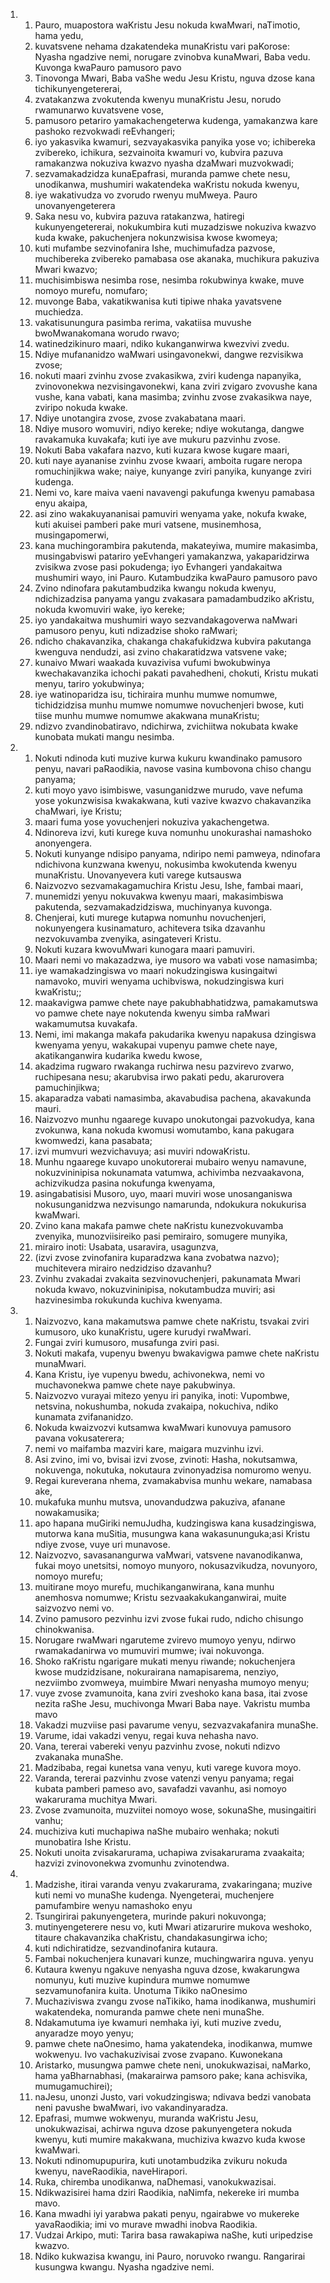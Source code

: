 <ol>
  <li>
    <ol>
      <li>Pauro, muapostora waKristu Jesu nokuda kwaMwari, naTimotio, hama yedu,</li>
      <li>kuvatsvene nehama dzakatendeka munaKristu vari paKorose: Nyasha ngadzive nemi, norugare zvinobva kunaMwari, Baba vedu. Kuvonga kwaPauro pamusoro pavo</li>
      <li>Tinovonga Mwari, Baba vaShe wedu Jesu Kristu, nguva dzose kana tichikunyengetererai,</li>
      <li>zvatakanzwa zvokutenda kwenyu munaKristu Jesu, norudo rwamunarwo kuvatsvene vose,</li>
      <li>pamusoro petariro yamakachengeterwa kudenga, yamakanzwa kare pashoko rezvokwadi reEvhangeri;</li>
      <li>iyo yakasvika kwamuri, sezvayakasvika panyika yose vo; ichibereka zvibereko, ichikura, sezvainoita kwamuri vo, kubvira pazuva ramakanzwa nokuziva kwazvo nyasha dzaMwari muzvokwadi;</li>
      <li>sezvamakadzidza kunaEpafrasi, muranda pamwe chete nesu, unodikanwa, mushumiri wakatendeka waKristu nokuda kwenyu,</li>
      <li>iye wakativudza vo zvorudo rwenyu muMweya. Pauro unovanyengeterera</li>
      <li>Saka nesu vo, kubvira pazuva ratakanzwa, hatiregi kukunyengetererai, nokukumbira kuti muzadziswe nokuziva kwazvo kuda kwake, pakuchenjera nokunzwisisa kwose kwomeya;</li>
      <li>kuti mufambe sezvinofanira Ishe, muchimufadza pazvose, muchibereka zvibereko pamabasa ose akanaka, muchikura pakuziva Mwari kwazvo;</li>
      <li>muchisimbiswa nesimba rose, nesimba rokubwinya kwake, muve nomoyo murefu, nomufaro;</li>
      <li>muvonge Baba, vakatikwanisa kuti tipiwe nhaka yavatsvene muchiedza.</li>
      <li>vakatisunungura pasimba rerima, vakatiisa muvushe bwoMwanakomana worudo rwavo;</li>
      <li>watinedzikinuro maari, ndiko kukanganwirwa kwezvivi zvedu.</li>
      <li>Ndiye mufananidzo waMwari usingavonekwi, dangwe rezvisikwa zvose;</li>
      <li>nokuti maari zvinhu zvose zvakasikwa, zviri kudenga napanyika, zvinovonekwa nezvisingavonekwi, kana zviri zvigaro zvovushe kana vushe, kana vabati, kana masimba; zvinhu zvose zvakasikwa naye, zviripo nokuda kwake.</li>
      <li>Ndiye unotangira zvose, zvose zvakabatana maari.</li>
      <li>Ndiye musoro womuviri, ndiyo kereke; ndiye wokutanga, dangwe ravakamuka kuvakafa; kuti iye ave mukuru pazvinhu zvose.</li>
      <li>Nokuti Baba vakafara nazvo, kuti kuzara kwose kugare maari,</li>
      <li>kuti naye ayananise zvinhu zvose kwaari, amboita rugare neropa romuchinjikwa wake; naiye, kunyange zviri panyika, kunyange zviri kudenga.</li>
      <li>Nemi vo, kare maiva vaeni navavengi pakufunga kwenyu pamabasa enyu akaipa,</li>
      <li>asi zino wakakuyananisai pamuviri wenyama yake, nokufa kwake, kuti akuisei pamberi pake muri vatsene, musinemhosa, musingapomerwi,</li>
      <li>kana muchingorambira pakutenda, makateyiwa, mumire makasimba, musingabviswi patariro yeEvhangeri yamakanzwa, yakaparidzirwa zvisikwa zvose pasi pokudenga; iyo Evhangeri yandakaitwa mushumiri wayo, ini Pauro. Kutambudzika kwaPauro pamusoro pavo</li>
      <li>Zvino ndinofara pakutambudzika kwangu nokuda kwenyu, ndichizadzisa panyama yangu zvakasara pamadambudziko aKristu, nokuda kwomuviri wake, iyo kereke;</li>
      <li>iyo yandakaitwa mushumiri wayo sezvandakagoverwa naMwari pamusoro penyu, kuti ndizadzise shoko raMwari;</li>
      <li>ndicho chakavanzika, chakanga chakafukidzwa kubvira pakutanga kwenguva nendudzi, asi zvino chakaratidzwa vatsvene vake;</li>
      <li>kunaivo Mwari waakada kuvazivisa vufumi bwokubwinya kwechakavanzika ichochi pakati pavahedheni, chokuti, Kristu mukati menyu, tariro yokubwinya;</li>
      <li>iye watinoparidza isu, tichiraira munhu mumwe nomumwe, tichidzidzisa munhu mumwe nomumwe novuchenjeri bwose, kuti tiise munhu mumwe nomumwe akakwana munaKristu;</li>
      <li>ndizvo zvandinobatiravo, ndichirwa, zvichiitwa nokubata kwake kunobata mukati mangu nesimba.</li>
    </ol>
  </li>
  <li>
    <ol>
      <li>Nokuti ndinoda kuti muzive kurwa kukuru kwandinako pamusoro penyu, navari paRaodikia, navose vasina kumbovona chiso changu panyama;</li>
      <li>kuti moyo yavo isimbiswe, vasunganidzwe murudo, vave nefuma yose yokunzwisisa kwakakwana, kuti vazive kwazvo chakavanzika chaMwari, iye Kristu;</li>
      <li>maari fuma yose yovuchenjeri nokuziva yakachengetwa.</li>
      <li>Ndinoreva izvi, kuti kurege kuva nomunhu unokurashai namashoko anonyengera.</li>
      <li>Nokuti kunyange ndisipo panyama, ndiripo nemi pamweya, ndinofara ndichivona kunzwana kwenyu, nokusimba kwokutenda kwenyu munaKristu. Unovanyevera kuti varege kutsauswa</li>
      <li>Naizvozvo sezvamakagamuchira Kristu Jesu, Ishe, fambai maari,</li>
      <li>munemidzi yenyu nokuvakwa kwenyu maari, makasimbiswa pakutenda, sezvamakadzidziswa, muchinyanya kuvonga.</li>
      <li>Chenjerai, kuti murege kutapwa nomunhu novuchenjeri, nokunyengera kusinamaturo, achitevera tsika dzavanhu nezvokuvamba zvenyika, asingateveri Kristu.</li>
      <li>Nokuti kuzara kwovuMwari kunogara maari pamuviri.</li>
      <li>Maari nemi vo makazadzwa, iye musoro wa vabati vose namasimba;</li>
      <li>iye wamakadzingiswa vo maari nokudzingiswa kusingaitwi namavoko, muviri wenyama uchibviswa, nokudzingiswa kuri kwaKristu;;</li>
      <li>maakavigwa pamwe chete naye pakubhabhatidzwa, pamakamutswa vo pamwe chete naye nokutenda kwenyu simba raMwari wakamumutsa kuvakafa.</li>
      <li>Nemi, imi makanga makafa pakudarika kwenyu napakusa dzingiswa kwenyama yenyu, wakakupai vupenyu pamwe chete naye, akatikanganwira kudarika kwedu kwose,</li>
      <li>akadzima rugwaro rwakanga ruchirwa nesu pazvirevo zvarwo, ruchipesana nesu; akarubvisa irwo pakati pedu, akarurovera pamuchinjikwa;</li>
      <li>akaparadza vabati namasimba, akavabudisa pachena, akavakunda mauri.</li>
      <li>Naizvozvo munhu ngaarege kuvapo unokutongai pazvokudya, kana zvokunwa, kana nokuda kwomusi womutambo, kana pakugara kwomwedzi, kana pasabata;</li>
      <li>izvi mumvuri wezvichavuya; asi muviri ndowaKristu.</li>
      <li>Munhu ngaarege kuvapo unokutorerai mubairo wenyu namavune, nokuzvininipisa nokunamata vatumwa, achivimba nezvaakavona, achizvikudza pasina nokufunga kwenyama,</li>
      <li>asingabatisisi Musoro, uyo, maari muviri wose unosanganiswa nokusunganidzwa nezvisungo namarunda, ndokukura nokukurisa kwaMwari.</li>
      <li>Zvino kana makafa pamwe chete naKristu kunezvokuvamba zvenyika, munozviisireiko pasi pemirairo, somugere munyika,</li>
      <li>mirairo inoti: Usabata, usaravira, usagunzva,</li>
      <li>(izvi zvose zvinofanira kuparadzwa kana zvobatwa nazvo); muchitevera mirairo nedzidziso dzavanhu?</li>
      <li>Zvinhu zvakadai zvakaita sezvinovuchenjeri, pakunamata Mwari nokuda kwavo, nokuzvininipisa, nokutambudza muviri; asi hazvinesimba rokukunda kuchiva kwenyama.</li>
    </ol>
  </li>
  <li>
    <ol>
      <li>Naizvozvo, kana makamutswa pamwe chete naKristu, tsvakai zviri kumusoro, uko kunaKristu, ugere kurudyi rwaMwari.</li>
      <li>Fungai zviri kumusoro, musafunga zviri pasi.</li>
      <li>Nokuti makafa, vupenyu bwenyu bwakavigwa pamwe chete naKristu munaMwari.</li>
      <li>Kana Kristu, iye vupenyu bwedu, achivonekwa, nemi vo muchavonekwa pamwe chete naye pakubwinya.</li>
      <li>Naizvozvo vurayai mitezo yenyu iri panyika, inoti: Vupombwe, netsvina, nokushumba, nokuda zvakaipa, nokuchiva, ndiko kunamata zvifananidzo.</li>
      <li>Nokuda kwaizvozvi kutsamwa kwaMwari kunovuya pamusoro pavana vokusaterera;</li>
      <li>nemi vo maifamba mazviri kare, maigara muzvinhu izvi.</li>
      <li>Asi zvino, imi vo, bvisai izvi zvose, zvinoti: Hasha, nokutsamwa, nokuvenga, nokutuka, nokutaura zvinonyadzisa nomuromo wenyu.</li>
      <li>Regai kureverana nhema, zvamakabvisa munhu wekare, namabasa ake,</li>
      <li>mukafuka munhu mutsva, unovandudzwa pakuziva, afanane nowakamusika;</li>
      <li>apo hapana muGiriki nemuJudha, kudzingiswa kana kusadzingiswa, mutorwa kana muSitia, musungwa kana wakasununguka;asi Kristu ndiye zvose, vuye uri munavose.</li>
      <li>Naizvozvo, savasanangurwa vaMwari, vatsvene navanodikanwa, fukai moyo unetsitsi, nomoyo munyoro, nokusazvikudza, novunyoro, nomoyo murefu;</li>
      <li>muitirane moyo murefu, muchikanganwirana, kana munhu anemhosva nomumwe; Kristu sezvaakakukanganwirai, muite saizvozvo nemi vo.</li>
      <li>Zvino pamusoro pezvinhu izvi zvose fukai rudo, ndicho chisungo chinokwanisa.</li>
      <li>Norugare rwaMwari ngaruteme zvirevo mumoyo yenyu, ndirwo rwamakadanirwa vo mumuviri mumwe; ivai nokuvonga.</li>
      <li>Shoko raKristu ngarigare mukati menyu riwande; nokuchenjera kwose mudzidzisane, nokurairana namapisarema, nenziyo, nezviimbo zvomweya, muimbire Mwari nenyasha mumoyo menyu;</li>
      <li>vuye zvose zvamunoita, kana zviri zveshoko kana basa, itai zvose nezita raShe Jesu, muchivonga Mwari Baba naye. Vakristu mumba mavo</li>
      <li>Vakadzi muzviise pasi pavarume venyu, sezvazvakafanira munaShe.</li>
      <li>Varume, idai vakadzi venyu, regai kuva nehasha navo.</li>
      <li>Vana, tererai vabereki venyu pazvinhu zvose, nokuti ndizvo zvakanaka munaShe.</li>
      <li>Madzibaba, regai kunetsa vana venyu, kuti varege kuvora moyo.</li>
      <li>Varanda, tererai pazvinhu zvose vatenzi venyu panyama; regai kubata pamberi pameso avo, savafadzi vavanhu, asi nomoyo wakarurama muchitya Mwari.</li>
      <li>Zvose zvamunoita, muzviitei nomoyo wose, sokunaShe, musingaitiri vanhu;</li>
      <li>muchiziva kuti muchapiwa naShe mubairo wenhaka; nokuti munobatira Ishe Kristu.</li>
      <li>Nokuti unoita zvisakarurama, uchapiwa zvisakarurama zvaakaita; hazvizi zvinovonekwa zvomunhu zvinotendwa.</li>
    </ol>
  </li>
  <li>
    <ol>
      <li>Madzishe, itirai varanda venyu zvakarurama, zvakaringana; muzive kuti nemi vo munaShe kudenga. Nyengeterai, muchenjere pamufambire wenyu namashoko enyu</li>
      <li>Tsungirirai pakunyengetera, murinde pakuri nokuvonga;</li>
      <li>mutinyengeterere nesu vo, kuti Mwari atizarurire mukova weshoko, titaure chakavanzika chaKristu, chandakasungirwa icho;</li>
      <li>kuti ndichiratidze, sezvandinofanira kutaura.</li>
      <li>Fambai nokuchenjera kunavari kunze, muchingwarira nguva. yenyu</li>
      <li>Kutaura kwenyu ngakuve nenyasha nguva dzose, kwakarungwa nomunyu, kuti muzive kupindura mumwe nomumwe sezvamunofanira kuita. Unotuma Tikiko naOnesimo</li>
      <li>Muchaziviswa zvangu zvose naTikiko, hama inodikanwa, mushumiri wakatendeka, nomuranda pamwe chete neni munaShe.</li>
      <li>Ndakamutuma iye kwamuri nemhaka iyi, kuti muzive zvedu, anyaradze moyo yenyu;</li>
      <li>pamwe chete naOnesimo, hama yakatendeka, inodikanwa, mumwe wokwenyu. Ivo vachakuzivisai zvose zvapano. Kuwonekana</li>
      <li>Aristarko, musungwa pamwe chete neni, unokukwazisai, naMarko, hama yaBharnabhasi, (makarairwa pamsoro pake; kana achisvika, mumugamuchirei);</li>
      <li>naJesu, unonzi Justo, vari vokudzingiswa; ndivava bedzi vanobata neni pavushe bwaMwari, ivo vakandinyaradza.</li>
      <li>Epafrasi, mumwe wokwenyu, muranda waKristu Jesu, unokukwazisai, achirwa nguva dzose pakunyengetera nokuda kwenyu, kuti mumire makakwana, muchiziva kwazvo kuda kwose kwaMwari.</li>
      <li>Nokuti ndinomupupurira, kuti unotambudzika zvikuru nokuda kwenyu, naveRaodikia, naveHirapori.</li>
      <li>Ruka, chiremba unodikanwa, naDhemasi, vanokukwazisai.</li>
      <li>Ndikwazisirei hama dziri Raodikia, naNimfa, nekereke iri mumba mavo.</li>
      <li>Kana mwadhi iyi yarabwa pakati penyu, ngairabwe vo mukereke yavaRaodikia; imi vo murave mwadhi inobva Raodikia.</li>
      <li>Vudzai Arkipo, muti: Tarira basa rawakapiwa naShe, kuti uripedzise kwazvo.</li>
      <li>Ndiko kukwazisa kwangu, ini Pauro, noruvoko rwangu. Rangarirai kusungwa kwangu. Nyasha ngadzive nemi.</li>
    </ol>
  </li>
</ol>
